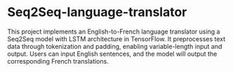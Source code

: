 # Seq2Seq-language-translator
This project implements an English-to-French language translator using a Seq2Seq model with LSTM architecture in TensorFlow. It preprocesses text data through tokenization and padding, enabling variable-length input and output. Users can input English sentences, and the model will output the corresponding French translations.
